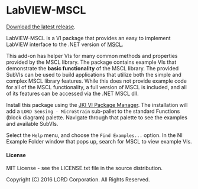 # LabVIEW-MSCL

[Download the latest release](https://github.com/LORD-MicroStrain/LabVIEW-MSCL/releases/latest).

LabVIEW-MSCL is a VI package that provides an easy to implement LabVIEW interface to the .NET version of [MSCL](https://github.com/LORD-MicroStrain/MSCL).

This add-on has helper VIs for many common methods and properties provided by the MSCL library. The package contains example VIs that demonstrate the **basic functionality** of the MSCL library. The provided SubVIs can be used to build applications that utilize both the simple and complex MSCL library features. While this does not provide example code for all of the MSCL functionality, a full version of MSCL is included, and all of its features can be accessed via the .NET MSCL dll.

Install this package using the [JKI VI Package Manager](http://vipm.jki.net). The installation will add a `LORD Sensing - MicroStrain` sub-pallet to the standard Functions (block diagram) palette. Navigate through that palette to see the examples and available SubVIs.

Select the `Help` menu, and choose the `Find Examples...` option. In the NI Example Folder window that pops up, search for MSCL to view example VIs.

#### License
MIT License - see the LICENSE.txt file in the source distribution.

Copyright (C) 2016 LORD Corporation. All Rights Reserved.
